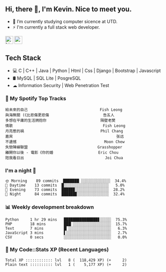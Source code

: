 ## Hi, there 👋, I'm Kevin. Nice to meet you.

- 🌱 I’m currently studying computer sicence at UTD.
- ⚡ I'm currently a full stack web developer.

<a href="https://www.linkedin.com/in/kevin12686/"><img alt="LinkedIn" src="https://img.shields.io/badge/linkedin%20-%230077B5.svg?&style=for-the-badge&logo=linkedin&logoColor=white" height=25></a>
<a href="https://www.instagram.com/kevin12686/"><img src="https://img.shields.io/badge/instagram-3f729b?&style=for-the-badge&logo=instagram&logoColor=white" height=25></a>

## Tech Stack

* 💻 C | C++ | Java | Python | Html | Css | Django | Bootstrap | Javascript
* 🛢️ MySQL | SQL Lite | PosgreSQL
* ☁ Information Security | Web Penetration Test

### 🎵 My Spotify Top Tracks

<!-- spotify start -->

```text
給未來的自己                                Fish Leong
與海無關 (《比悲傷更悲傷                        告五人
多想在平庸的生活拥抱你                        隔壁老樊
情歌                                        Fish Leong
月亮惹的禍                                  Phil Chang
嘉宾                                              张远
不遺憾                                       Moon Chew
失戀陣線聯盟                               Grasshopper
離開你以後 - 電影《你的婚                    Eric Chou
陪我看日出                                    Joi Chua
```

<!-- spotify end -->

### I'm a night 🦉

<!-- early_bird start -->

```text
🌞 Morning    89 commits  ███████▏░░░░░░░░░░░░░  34.4%
🌆 Daytime    13 commits  █░░░░░░░░░░░░░░░░░░░░   5.0%
🌃 Evening    73 commits  █████▉░░░░░░░░░░░░░░░  28.2%
🌙 Night      84 commits  ██████▊░░░░░░░░░░░░░░  32.4%
```

<!-- early_bird end -->

### 📊 Weekly development breakdown

<!-- code_time start -->

```text
Python     1 hr 29 mins   ███████████████▊░░░░░  75.3%
PHP        18 mins        ███▎░░░░░░░░░░░░░░░░░  15.7%
Text       7 mins         █▎░░░░░░░░░░░░░░░░░░░   6.3%
JavaScript 3 mins         ▌░░░░░░░░░░░░░░░░░░░░   2.7%
CSV        0 secs         ░░░░░░░░░░░░░░░░░░░░░   0.0%
```

<!-- code_time end -->

### 🧰 My Code::Stats XP (Recent Languages)

<!-- codestats start -->

```text
Total XP :::::::::::: lvl   8 (  118,429 XP) (+     2)
Plain text :::::::::: lvl   1 (    5,177 XP) (+     2)
```

<!-- codestats end -->
